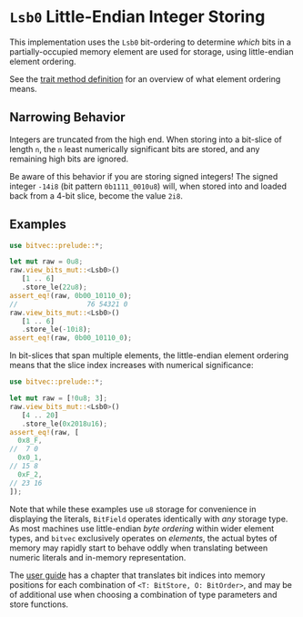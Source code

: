 # `Lsb0` Little-Endian Integer Storing

This implementation uses the `Lsb0` bit-ordering to determine *which* bits in a
partially-occupied memory element are used for storage, using little-endian
element ordering.

See the [trait method definition][orig] for an overview of what element ordering
means.

## Narrowing Behavior

Integers are truncated from the high end. When storing into a bit-slice of
length `n`, the `n` least numerically significant bits are stored, and any
remaining high bits are ignored.

Be aware of this behavior if you are storing signed integers! The signed integer
`-14i8` (bit pattern `0b1111_0010u8`) will, when stored into and loaded back
from a 4-bit slice, become the value `2i8`.

## Examples

```rust
use bitvec::prelude::*;

let mut raw = 0u8;
raw.view_bits_mut::<Lsb0>()
   [1 .. 6]
   .store_le(22u8);
assert_eq!(raw, 0b00_10110_0);
//                 76 54321 0
raw.view_bits_mut::<Lsb0>()
   [1 .. 6]
   .store_le(-10i8);
assert_eq!(raw, 0b00_10110_0);
```

In bit-slices that span multiple elements, the little-endian element ordering
means that the slice index increases with numerical significance:

```rust
use bitvec::prelude::*;

let mut raw = [!0u8; 3];
raw.view_bits_mut::<Lsb0>()
   [4 .. 20]
   .store_le(0x2018u16);
assert_eq!(raw, [
  0x8_F,
//  7 0
  0x0_1,
// 15 8
  0xF_2,
// 23 16
]);
```

Note that while these examples use `u8` storage for convenience in displaying
the literals, `BitField` operates identically with *any* storage type. As most
machines use little-endian *byte ordering* within wider element types, and
`bitvec` exclusively operates on *elements*, the actual bytes of memory may
rapidly start to behave oddly when translating between numeric literals and
in-memory representation.

The [user guide] has a chapter that translates bit indices into memory positions
for each combination of `<T: BitStore, O: BitOrder>`, and may be of additional
use when choosing a combination of type parameters and store functions.

[orig]: crate::field::BitField::store_le
[user guide]: https://bitvecto-rs.github.io/bitvec/memory-layout
